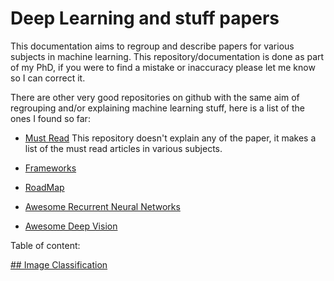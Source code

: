 # Deep Learning and stuff papers

This documentation aims to regroup and describe papers for various subjects in machine learning. This repository/documentation is done as part of my PhD, if you were to find a mistake or inaccuracy please let me know so I can correct it.


There are other very good repositories on github with the same aim of regrouping and/or explaining machine learning stuff, here is a list of the ones I found so far:

- [Must Read](https://github.com/terryum/awesome-deep-learning-papers) This repository doesn't explain any of the paper, it makes a list of the must read articles in various subjects.

- [Frameworks](https://github.com/josephmisiti/awesome-machine-learning)

- [RoadMap](https://github.com/songrotek/Deep-Learning-Papers-Reading-Roadmap)

- [Awesome Recurrent Neural Networks](https://github.com/kjw0612/awesome-rnn)

- [Awesome Deep Vision](https://github.com/kjw0612/awesome-deep-vision)

Table of content:

[## Image Classification](imageclassif/index.md)